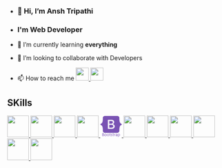 - <h3>👋 Hi, I’m Ansh Tripathi <br>
- <h3>I'm Web Developer</h2>

- 🌱 I’m currently learning <strong>everything</strong>
- 💞️ I’m looking to collaborate with Developers
- 📫 How to reach me 
<a href="https://www.linkedin.com/in/anshtripathi01">  <img src="https://cdn-icons-png.flaticon.com/512/174/174857.png" width="30px" height="30px"> </a>
     <a href="mailto:tripathiansh57@gmail.com"> <img src="https://cdn-icons-png.flaticon.com/512/732/732200.png" width='30px' height='30px'></a>
<!---
Ansh57/Ansh57 is a ✨ special ✨ repository because its `README.md` (this file) appears on your GitHub profile.
You can click the Preview link to take a look at your changes.
--->
<h2>SKills</h2>
     <a href="/">  <img src="https://cdn-icons-png.flaticon.com/512/5968/5968267.png" width="50px" height="50px"> </a>
      <a href="/">  <img src="https://cdn-icons-png.flaticon.com/512/888/888847.png" width="50px" height="50px"> </a>
      <a href="/">  <img src="https://cdn-icons-png.flaticon.com/512/5968/5968292.png" width="50px" height="50px"> </a>
      <a href="/">  <img src="https://pics.freeicons.io/uploads/icons/png/20167174151551942641-512.png" width="50px" height="50px"> </a>
     <a href="/">  <img src="https://raw.githubusercontent.com/devicons/devicon/master/icons/bootstrap/bootstrap-plain-wordmark.svg" width="50px" height="50px"> </a>
    <a href="/">  <img src="https://cdn.jsdelivr.net/gh/devicons/devicon/icons/express/express-original-wordmark.svg" width="50px" height="50px"> </a> 
      <a href="/">  <img src="https://cdn.jsdelivr.net/gh/devicons/devicon/icons/nodejs/nodejs-original-wordmark.svg" width="50px" height="50px"> </a> 
      <a href="/">  <img src="https://cdn.jsdelivr.net/gh/devicons/devicon/icons/mongodb/mongodb-original-wordmark.svg" width="50px" height="50px"> </a> 
     <a href="/">  <img src="https://cdn.jsdelivr.net/gh/devicons/devicon/icons/git/git-original-wordmark.svg" width="50px" height="50px"> </a> 
     <a href="/">  <img src="https://camo.githubusercontent.com/93b32389bf746009ca2370de7fe06c3b5146f4c99d99df65994f9ced0ba41685/68747470733a2f2f7777772e766563746f726c6f676f2e7a6f6e652f6c6f676f732f676574706f73746d616e2f676574706f73746d616e2d69636f6e2e737667" width="50px" height="50px"> </a> 
     <a href="/">  <img src="https://cdn.jsdelivr.net/gh/devicons/devicon/icons/heroku/heroku-original-wordmark.svg" width="50px" height="50px"> </a> 
     <!-- in your header -->
<link rel="stylesheet" href="https://cdn.jsdelivr.net/gh/devicons/devicon@latest/devicon.min.css">


<i class="devicon-devicon-plain"></i>
    
    
    
     
